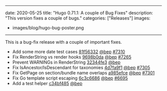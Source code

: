 
---
date: 2020-05-25
title: "Hugo 0.71.1: A couple of Bug Fixes"
description: "This version fixes a couple of bugs."
categories: ["Releases"]
images:
- images/blog/hugo-bug-poster.png

---

	

This is a bug-fix release with a couple of important fixes.

* Add some more date test cases [81f56332](https://github.com/gohugoio/hugo/commit/81f5633245bf123fbe7ad78eec51ae7b4e6c177a) [@bep](https://github.com/bep) [#7310](https://github.com/gohugoio/hugo/issues/7310)
* Fix RenderString vs render hooks [9698b0da](https://github.com/gohugoio/hugo/commit/9698b0dab11f52d52145e85ff71311d2f103cb4e) [@bep](https://github.com/bep) [#7265](https://github.com/gohugoio/hugo/issues/7265)
* Prevent WARNINGs in RenderString [32344fe3](https://github.com/gohugoio/hugo/commit/32344fe3db862584e3f926d63bdf33b7fa7d22f7) [@bep](https://github.com/bep) 
* Fix IsAncestor/IsDescendant for taxonomies [4d7fa9f1](https://github.com/gohugoio/hugo/commit/4d7fa9f114c62ae2ec12257203ed21b0e4d69a04) [@bep](https://github.com/bep) [#7305](https://github.com/gohugoio/hugo/issues/7305)
* Fix GetPage on section/bundle name overlaps [a985efce](https://github.com/gohugoio/hugo/commit/a985efcecf44afe1d252690ec0a00cf077974f44) [@bep](https://github.com/bep) [#7301](https://github.com/gohugoio/hugo/issues/7301)
* Fix Go template script escaping [6c3c6686](https://github.com/gohugoio/hugo/commit/6c3c6686f5d3c7155e2d455b07ac8ab70f42cb88) [@bep](https://github.com/bep) [#6695](https://github.com/gohugoio/hugo/issues/6695)
* Add a test helper [c34bf485](https://github.com/gohugoio/hugo/commit/c34bf48560c91c8a2fa106867af7b08a569609b5) [@bep](https://github.com/bep) 



